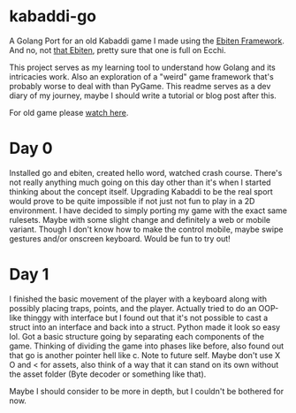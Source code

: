 # kabaddi-go
A Golang Port for an old Kabaddi game I made using the [Ebiten Framework](https://ebiten.org). And no, not [that Ebiten](https://anilist.co/anime/14073/Ebiten-Kouritsu-Ebisugawa-Koukou-Tenmonbu), pretty sure that one is full on Ecchi.

This project serves as my learning tool to understand how Golang and its intricacies work. Also an exploration of a "weird" game framework that's probably worse to deal with than PyGame. This readme serves as a dev diary of my journey, maybe I should write a tutorial or blog post after this.

For old game please [watch here](https://youtu.be/93ov3ECs9b0).

# Day 0
Installed go and ebiten, created hello word, watched crash course. There's not really anything much going on this day other than it's when I started thinking about the concept itself. Upgrading Kabaddi to be the real sport would prove to be quite impossible if not just not fun to play in a 2D environment. I have decided to simply porting my game with the exact same rulesets. Maybe with some slight change and definitely a web or mobile variant. Though I don't know how to make the control mobile, maybe swipe gestures and/or onscreen keyboard. Would be fun to try out!

# Day 1
I finished the basic movement of the player with a keyboard along with possibly placing traps, points, and the player. Actually tried to do an OOP-like thinggy with interface but I found out that it's not possible to cast a struct into an interface and back into a struct. Python made it look so easy lol. Got a basic structure going by separating each components of the game. Thinking of dividing the game into phases like before, also found out that go is another pointer hell like c. Note to future self. Maybe don't use X O and < for assets, also think of a way that it can stand on its own without the asset folder (Byte decoder or something like that).

Maybe I should consider to be more in depth, but I couldn't be bothered for now.